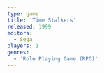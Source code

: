 ```yaml
---
type: game
title: 'Time Stalkers'
released: 1999
editors: 
  - Sega
players: 1
genres:
  - 'Role Playing Game (RPG)'
---
```

